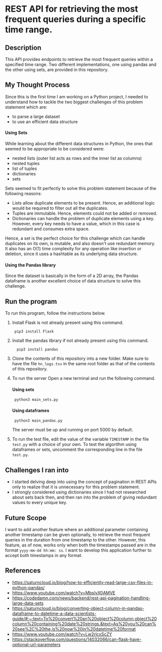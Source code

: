# REST API for retrieving the most frequent queries during a specific time range.

## Description
This API provides endpoints to retrieve the most frequent queries within a specified time range. Two different implementations, one using pandas and the other using sets, are provided in this repository.

## My Thought Process
Since this is the first time I am working on a Python project, I needed to understand how to tackle the two biggest challenges of this problem statement which are:
- to parse a large dataset
- to use an efficient data structure 

#### Using Sets
While learning about the different data structures in Python, the ones that seemed to be appropriate to be considered were:
- nested lists (outer list acts as rows and the inner list as columns)
- nested tuples
- list of tuples
- dictionaries
- sets

Sets seemed to fit perfectly to solve this problem statement because of the following reasons:
- Lists allow duplicate elements to be present. Hence, an additional logic would be required to filter out all the duplicates.
- Tuples are immutable. Hence, elements could not be added or removed.
- Dictionaries can handle the problem of duplicate elements using a key. However, every key needs to have a value, which in this case is redundant and consumes extra space.

Hence, a set is the perfect choice for this challenge which can handle duplicates on its own, is mutable, and also doesn't use redundant memory. It also has an O(1) time complexity for any operation like insertion or deletion, since it uses a hashtable as its underlying data structure.

#### Using the Pandas library
Since the dataset is basically in the form of a 2D array, the Pandas dataframe is another excellent choice of data structure to solve this challenge. 

## Run the program
To run this program, follow the instructions below.

1. Install Flask is not already present using this command.

        pip3 install Flask   

2. Install the pandas library if not already present using this command.
  
         pip3 install pandas

3. Clone the contents of this repository into a new folder. Make sure to have the file ```hn_logs.tsv``` in the same root folder as that of the contents of this repository.

4. To run the server
    Open a new terminal and run the following command.
    #### Using sets
        python3 main_sets.py
    #### Using dataframes
        python3 main_pandas.py

    The server must be up and running on port 5000 by default.

5. To run the test file, edit the value of the variable ```TIMESTAMP``` in the file ```test.py``` with a choice of your own. To test the algorithm using dataframes or sets, uncomment the corresponding line in the file ```test.py```.


## Challenges I ran into
- I started delving deep into using the concept of pagination in REST APIs only to realize that it is unnecessary for this problem statement.
- I strongly considered using dictionaries since I had not researched about sets back then, and then ran into the problem of giving redundant values to every unique key.

## Future Scope
I want to add another feature where an additional parameter containing another timestamp can be given optionally, to retrieve the most frequent queries in the duration from one timestamp to the other. However, this feature, as of now, works only when both the timestamps passed are in the format ```yyyy-mm-dd hh:mm: ss```.
I want to develop this application further to accept both timestamps in any format.

## References
- https://saturncloud.io/blog/how-to-efficiently-read-large-csv-files-in-python-pandas/
- https://www.youtube.com/watch?v=MbslvX0AMVE
- https://codedamn.com/news/backend/rest-api-pagination-handling-large-data-sets
- https://saturncloud.io/blog/converting-object-column-in-pandas-dataframe-to-datetime-a-data-scientists-guide/#:~:text=To%20convert%20an%20object%20column,object%20column%20containing%20date%20strings.&text=As%20you%20can%20see%2C%20the,is%20now%20in%20datetime%20format
- https://www.youtube.com/watch?v=Lw2rlcxScZY
- https://stackoverflow.com/questions/14032066/can-flask-have-optional-url-parameters
